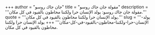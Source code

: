 +++
author = "جان جاك روسو"
title = "مقولة جان جاك روسو"
description = '''مقولة جان جاك روسو: يولد الإنسان حرا ولكننا محاطون بالقيود في كل مكان.'''
quote = '''يولد الإنسان حرا ولكننا محاطون بالقيود في كل مكان.'''
slug = '''يولد-الإنسان-حرا-ولكننا-محاطون-بالقيود-في-كل-مكان'''
+++
يولد الإنسان حرا ولكننا محاطون بالقيود في كل مكان.
